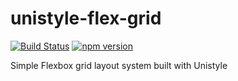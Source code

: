 # unistyle-flex-grid

[![Build Status](https://travis-ci.org/davegomez/unistyle-flex-grid.svg?branch=develop)](https://travis-ci.org/davegomez/unistyle-flex-grid)
[![npm version](https://badge.fury.io/js/unistyle-flex-grid.svg)](https://badge.fury.io/js/unistyle-flex-grid)

Simple Flexbox grid layout system built with Unistyle
